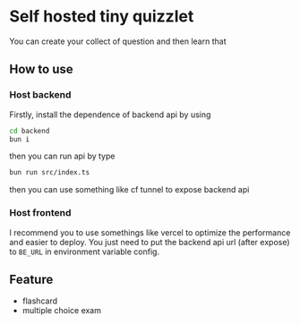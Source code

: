 # Self hosted tiny quizzlet 
You can create your collect of question and then learn that

## How to use

### Host backend
Firstly, install the dependence of backend api by using 
```bash
cd backend
bun i
```
then you can run api by type
```bash
bun run src/index.ts
```
then you can use something like cf tunnel to expose backend api 

### Host frontend
I recommend you to use somethings like vercel to optimize the performance and easier to deploy. You just need to put the backend api url (after expose) to `BE_URL` in environment variable config.

## Feature
- flashcard
- multiple choice exam 

